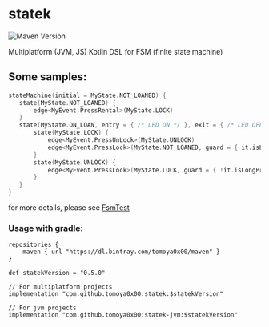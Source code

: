# statek

![Maven Version](https://img.shields.io/github/tag/tomoya0x00/statek.svg?style=flat&label=maven)

Multiplatform (JVM, JS) Kotlin DSL for FSM (finite state machine)

## Some samples:

```kotlin
stateMachine(initial = MyState.NOT_LOANED) {
   state(MyState.NOT_LOANED) {
       edge<MyEvent.PressRental>(MyState.LOCK)
   }
   state(MyState.ON_LOAN, entry = { /* LED ON */ }, exit = { /* LED OFF */ }) {
       state(MyState.LOCK) {
           edge<MyEvent.PressUnLock>(MyState.UNLOCK)
           edge<MyEvent.PressLock>(MyState.NOT_LOANED, guard = { it.isLongPress })
       }
       state(MyState.UNLOCK) {
           edge<MyEvent.PressLock>(MyState.LOCK, guard = { !it.isLongPress })
       }
   }
}
```

for more details, please see [FsmTest](https://github.com/tomoya0x00/statek/blob/master/statek/src/commonTest/kotlin/FsmTest.kt)

### Usage with gradle:

```
repositories {
    maven { url "https://dl.bintray.com/tomoya0x00/maven" }
}

def statekVersion = "0.5.0"

// For multiplatform projects
implementation "com.github.tomoya0x00:statek:$statekVersion"

// For jvm projects
implementation "com.github.tomoya0x00:statek-jvm:$statekVersion"
```
